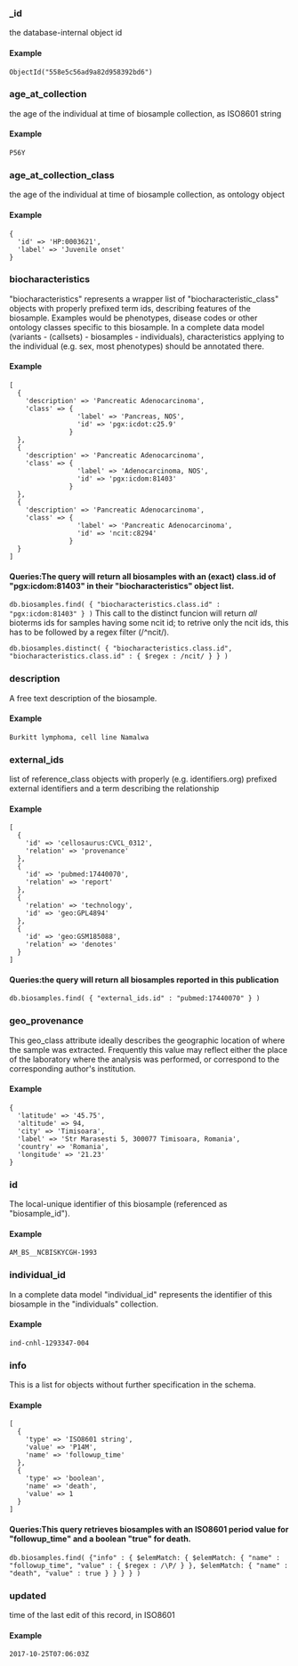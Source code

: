 
### _id

the database-internal object id

#### Example

`ObjectId("558e5c56ad9a82d958392bd6")
`

### age_at_collection

the age of the individual at time of biosample collection, as ISO8601 string

#### Example

`P56Y
`

### age_at_collection_class

the age of the individual at time of biosample collection, as ontology object

#### Example

```
{
  'id' => 'HP:0003621',
  'label' => 'Juvenile onset'
}

```

### biocharacteristics

"biocharacteristics" represents a wrapper list of "biocharacteristic_class" objects with properly prefixed term ids, describing features of the biosample.
Examples would be phenotypes, disease codes or other ontology classes specific to this biosample. In a complete data model (variants - (callsets) - biosamples - individuals), characteristics applying to the individual (e.g. sex, most phenotypes) should be annotated there.


#### Example

```
[
  {
    'description' => 'Pancreatic Adenocarcinoma',
    'class' => {
                 'label' => 'Pancreas, NOS',
                 'id' => 'pgx:icdot:c25.9'
               }
  },
  {
    'description' => 'Pancreatic Adenocarcinoma',
    'class' => {
                 'label' => 'Adenocarcinoma, NOS',
                 'id' => 'pgx:icdom:81403'
               }
  },
  {
    'description' => 'Pancreatic Adenocarcinoma',
    'class' => {
                 'label' => 'Pancreatic Adenocarcinoma',
                 'id' => 'ncit:c8294'
               }
  }
]

```

#### Queries:The query will return all biosamples with an (exact) class.id of "pgx:icdom:81403" in their "biocharacteristics" object list.

`db.biosamples.find( { "biocharacteristics.class.id" : "pgx:icdom:81403" } )`
This call to the distinct funcion will return *all* bioterms ids for samples having some ncit id; to retrive only the ncit ids, this has to be followed by a regex filter (/^ncit/).

`db.biosamples.distinct( { "biocharacteristics.class.id", "biocharacteristics.class.id" : { $regex : /ncit/ } } )`

### description

A free text description of the biosample.

#### Example

`Burkitt lymphoma, cell line Namalwa
`

### external_ids

list of reference_class objects with properly (e.g. identifiers.org) prefixed external identifiers and a term describing the relationship

#### Example

```
[
  {
    'id' => 'cellosaurus:CVCL_0312',
    'relation' => 'provenance'
  },
  {
    'id' => 'pubmed:17440070',
    'relation' => 'report'
  },
  {
    'relation' => 'technology',
    'id' => 'geo:GPL4894'
  },
  {
    'id' => 'geo:GSM185088',
    'relation' => 'denotes'
  }
]

```

#### Queries:the query will return all biosamples reported in this publication
`db.biosamples.find( { "external_ids.id" : "pubmed:17440070" } )`

### geo_provenance

This geo_class attribute ideally describes the geographic location of where the sample was extracted.
Frequently this value may reflect either the place of the laboratory where the analysis was performed, or correspond to the corresponding author's institution.


#### Example

```
{
  'latitude' => '45.75',
  'altitude' => 94,
  'city' => 'Timisoara',
  'label' => 'Str Marasesti 5, 300077 Timisoara, Romania',
  'country' => 'Romania',
  'longitude' => '21.23'
}

```

### id

The local-unique identifier of this biosample (referenced as "biosample_id").

#### Example

`AM_BS__NCBISKYCGH-1993
`

### individual_id

In a complete data model "individual_id" represents the identifier of this biosample in the "individuals" collection.


#### Example

`ind-cnhl-1293347-004
`

### info

This is a list for objects without further specification in the schema.


#### Example

```
[
  {
    'type' => 'ISO8601 string',
    'value' => 'P14M',
    'name' => 'followup_time'
  },
  {
    'type' => 'boolean',
    'name' => 'death',
    'value' => 1
  }
]

```

#### Queries:This query retrieves biosamples with an ISO8601 period value for "followup_time" and a boolean "true" for death.

`db.biosamples.find( {"info" : { $elemMatch: { $elemMatch: { "name" : "followup_time", "value" : { $regex : /\P/ } }, $elemMatch: { "name" : "death", "value" : true } } } } )`

### updated

time of the last edit of this record, in ISO8601

#### Example

`2017-10-25T07:06:03Z
`

